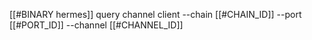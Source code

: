 [[#BINARY hermes]] query channel client --chain [[#CHAIN_ID]] --port [[#PORT_ID]] --channel [[#CHANNEL_ID]]
